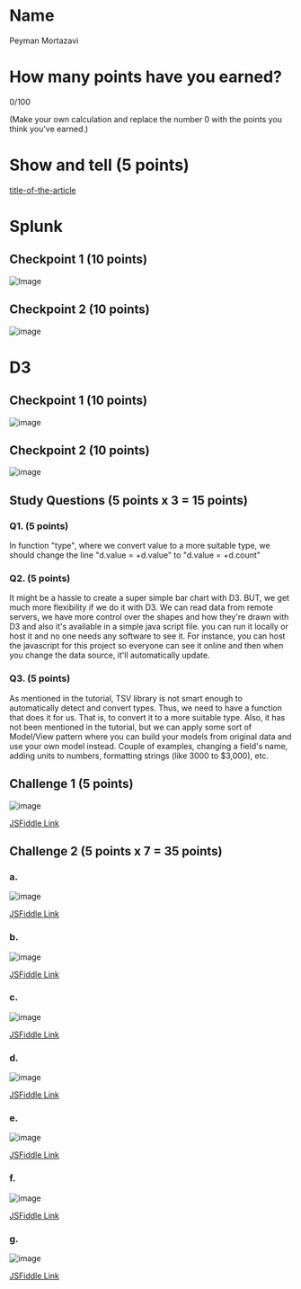 # Name

Peyman Mortazavi

# How many points have you earned?

0/100

(Make your own calculation and replace the number 0 with the points you think you've earned.)

# Show and tell (5 points)

[title-of-the-article](http://www.forbes.com/sites/davefeinleib/2012/10/08/big-data-and-nosql-five-key-insights/)

# Splunk

## Checkpoint 1 (10 points)

![Image](http://i.imgur.com/XgW9TDO.jpg)

## Checkpoint 2 (10 points)

![image](http://i.imgur.com/d8qSIMV.jpg)

# D3

## Checkpoint 1 (10 points)

![image](http://i.imgur.com/0hk3KNY.jpg)

## Checkpoint 2 (10 points)

![image](http://i.imgur.com/YIq56Xj.png)

## Study Questions (5 points x 3 = 15 points)

### Q1. (5 points)

In function "type", where we convert value to a more suitable type, we should change the line "d.value = +d.value" to "d.value = +d.count"

### Q2. (5 points)

It might be a hassle to create a super simple bar chart with D3. BUT, we get much more flexibility if we do it with D3. We can read data from remote servers, we have more control over the shapes and how they're drawn with D3 and also it's available in a simple java script file. you can run it locally or host it and no one needs any software to see it. For instance, you can host the javascript for this project so everyone can see it online and then when you change the data source, it'll automatically update.

### Q3. (5 points)

As mentioned in the tutorial, TSV library is not smart enough to automatically detect and convert types. Thus, we need to have a function that does it for us. That is, to convert it to a more suitable type. Also, it has not been mentioned in the tutorial, but we can apply some sort of Model/View pattern where you can build your models from original data and use your own model instead. Couple of examples, changing a field's name, adding units to numbers, formatting strings (like 3000 to $3,000), etc.


## Challenge 1 (5 points)

![image](http://i.imgur.com/ZZqEO9J.png)

[JSFiddle Link](http://jsfiddle.net/peymanmo/v6n7txsv/1)

## Challenge 2 (5 points x 7 = 35 points)

### a. 

![image](http://imgur.com/szIvPgW.png)

[JSFiddle Link](http://jsfiddle.net/peymanmo/v6n7txsv/2/)

### b.

![image](http://imgur.com/iSqvEQG.png)

[JSFiddle Link](http://jsfiddle.net/peymanmo/v6n7txsv/3/)

### c.

![image](http://imgur.com/Jybu7Id.png)

[JSFiddle Link](http://jsfiddle.net/peymanmo/v6n7txsv/4/)

### d.

![image](http://imgur.com/4elaaF5.png)

[JSFiddle Link](http://jsfiddle.net/peymanmo/v6n7txsv/5/)

### e.

![image](http://imgur.com/JMKtscc.png)

[JSFiddle Link](http://jsfiddle.net/peymanmo/v6n7txsv/7/)

### f.

![image](http://imgur.com/gsuduY0.png)

[JSFiddle Link](http://jsfiddle.net/peymanmo/v6n7txsv/8/)


### g.

![image](http://imgur.com/g0093YC.png)

[JSFiddle Link](http://jsfiddle.net/peymanmo/v6n7txsv/9/)
